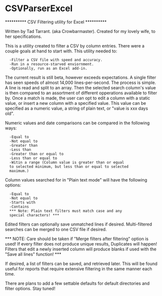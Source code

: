 # CSVParserExcel

********** CSV Filtering utility for Excel **********

Written by Tad Tarrant. (aka Crowbarmaster).
Created for my lovely wife, to her specifications.

This is a utility created to filter a CSV by column
entries. There were a couple goals at hand to start
with. This utility needed to:
```
  -Filter a CSV file with speed and accuracy.
  -Run in a resource-starved enviornment.
  -Optionally, run as an Excel add-in. 
```
The current result is still beta, however exceeds
expectations. A single filter has seen speeds of 
almost 14,000 lines-per-second. The process is simple.
A line is read and split to an array. Then the selected
search column's value is then compared to an assortment 
of different opperations available to filter by. Once a
match is made, the user can opt to edit a column with a
static value, or insert a new column with a specified 
value. This value can be specified as a numeric value,
a string of plain text, or "value is xxx days old". 

Numeric values and date comparisons can be compared in
the following ways:
```
  -Equal to  
  -Not equal to 
  -Greater than 
  -Less than 
  -Greater than or equal to
  -Less than or equal to
  -Witin a range (Column value is greater than or equal
  to selected minimum, but less than or equal to selected
  maximum.)
```
Column values searched for in "Plain text mode" will have
the following options:
```
  -Equal to
  -Not equal to
  -Starts with
  -Contains
  *** Note: Plain text filters must match case and any 
  special characters! ***
```
Edited filters can optionally save unmatched
lines if desired. Multi-filtered searches can be merged
to one CSV file if desired. 

*** NOTE: Care should be taken if "Merge filters after
filtering" option is used! If every filter does not 
produce unique results, Duplicates will happen! 
Filters that edit a newly inserted column will produce 
blanks if used with the "Save all lines" function! ***

If desired, a list of filters can be saved, and retrieved
later. This will be found useful for reports that require
extensive filtering in the same manner each time.

There are plans to add a few settable defaults for default
directories and filter options. Stay tuned!
